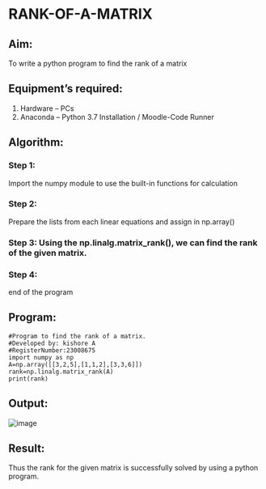 # RANK-OF-A-MATRIX
## Aim:
To write a python program to find the rank of a matrix
## Equipment’s required:
1. 	Hardware – PCs
2. 	Anaconda – Python 3.7 Installation / Moodle-Code Runner
## Algorithm:
### Step 1:
Import the numpy module to use the built-in functions for calculation
### Step 2: 
Prepare the lists from each linear equations and assign in np.array()
### Step 3: Using the np.linalg.matrix_rank(), we can find the rank of the given matrix.
### Step 4: 
end of the program
## Program:
```
#Program to find the rank of a matrix.
#Developed by: kishore A
#RegisterNumber:23008675
import numpy as np
A=np.array([[3,2,5],[1,1,2],[3,3,6]])
rank=np.linalg.matrix_rank(A)
print(rank)
```
## Output:
![image](https://github.com/Kishore23008675/RANK-OF-A-MATRIX/assets/144979375/63cb2f9d-eb96-4306-8fbe-f60113c77213)

## Result:
Thus the rank for the given matrix is successfully solved by  using a python program.

